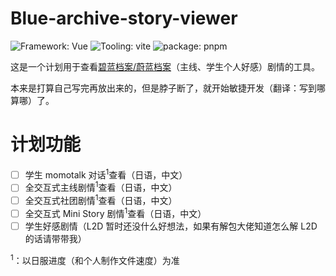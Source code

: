 # Blue-archive-story-viewer

![Framework: Vue](https://img.shields.io/badge/Framework-Vue-4FC08D?style=flat-square&logo=vue.js) ![Tooling: vite](https://img.shields.io/badge/Build-vite-646CFF?style=flat-square&logo=vite)
![package: pnpm](https://img.shields.io/badge/Package_management-pnpm-CB3837?style=flat-square&logo=pnpm)

这是一个计划用于查看[碧蓝档案/蔚蓝档案](https://bluearchive.jp)（主线、学生个人好感）剧情的工具。

本来是打算自己写完再放出来的，但是脖子断了，就开始敏捷开发（翻译：写到哪算哪）了。

# 计划功能

- [ ] 学生 momotalk 对话<sup>1</sup>查看（日语，中文）
- [ ] 全交互式主线剧情<sup>1</sup>查看（日语，中文）
- [ ] 全交互式社团剧情<sup>1</sup>查看（日语，中文）
- [ ] 全交互式 Mini Story 剧情<sup>1</sup>查看（日语，中文）
- [ ] 学生好感剧情（L2D 暂时还没什么好想法，如果有解包大佬知道怎么解 L2D 的话请带带我）

<sup>1</sup>：以日服进度（和个人制作文件速度）为准
